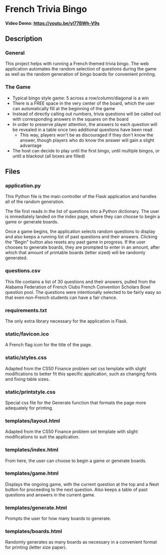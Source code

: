 # French Trivia Bingo
#### Video Demo:  <https://youtu.be/yI77BWh-V9s>

## Description
### General
This project helps with running a French themed trivia bingo. The web application automates the random selection of questions during the game as well as the random generation of bingo boards for convenient printing.

### The Game
- Typical bingo style game: 5 across a row/column/diagonal is a win
- There is a FREE space in the very center of the board, which the user can automatically fill at the beginning of the game
- Instead of directly calling out numbers, trivia questions will be called out with corresponding answers in the squares on the board
- In order to preserve player attention, the answers to each question will be revealed in a table once two additional questions have been read 
  - This way, players won't be as discouraged if they don't know the answer, though players who do know the answer will gain a slight advantage
- The host can decide to play until the first bingo, until multiple bingos, or until a blackout (all boxes are filled)

## Files
### application.py
This Python file is the main controller of the Flask application and handles all of the random generation.

The file first reads in the list of questions into a Python dictionary. The user is immediately landed on the index page, where they can choose to begin a game or generate boards.

Once a game begins, the application selects random questions to display and also keeps a running list of past questions and their answers. Clicking the "Begin" button also resets any past game in progress. If the user chooses to generate boards, they are prompted to enter in an amount, after which that amount of printable boards (letter sized) will be randomly generated.

### questions.csv
This file contains a list of 30 questions and their answers, pulled from the Alabama Federation of French Clubs French Convention Scholars Bowl question pool. The questions were intentionally selected to be fairly easy so that even non-French students can have a fair chance.

### requirements.txt
The only extra library necessary for the application is Flask.

### static/favicon.ico
A French flag icon for the title of the page.

### static/styles.css
Adapted from the CS50 Finance problem set css template with slight modifications to better fit this specific application, such as changing fonts and fixing table sizes.

### static/printstyle.css
Special css file for the Generate function that formats the page more adequately for printing.

### templates/layout.html
Adapted from the CS50 Finance problem set template with slight modifications to suit the application.

### templates/index.html
From here, the user can choose to begin a game or generate boards.

### templates/game.html
Displays the ongoing game, with the current question at the top and a Next button for proceeding to the next question. Also keeps a table of past questions and answers in the current game.

### templates/generate.html
Prompts the user for how many boards to generate.

### templates/boards.html
Randomly generates as many boards as necessary in a convenient format for printing (letter size paper).